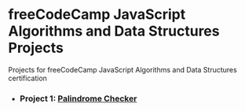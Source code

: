 # freeCodeCamp JavaScript Algorithms and Data Structures Projects

Projects for freeCodeCamp JavaScript Algorithms and Data Structures certification

- ### Project 1: [Palindrome Checker](https://github.com/Zsunnyfc1/-JavaScript-Algorithms-and-Data-Structures-/tree/main/palindrome-checker)

